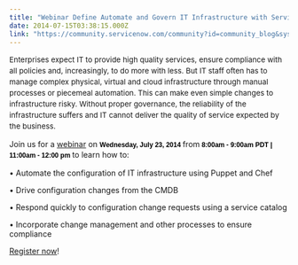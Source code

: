 ```yaml
---
title: "Webinar Define Automate and Govern IT Infrastructure with ServiceNow Configuration Automation"
date: 2014-07-15T03:38:15.000Z
link: "https://community.servicenow.com/community?id=community_blog&sys_id=aa5ce6a1dbd0dbc01dcaf3231f961996"
---
```

<p class="p1"><span style="font-size: 10pt; line-height: 1.5em;">Enterprises expect IT to provide high quality services, ensure compliance with all policies and, increasingly, to do more with less. But IT staff often has to manage complex physical, virtual and cloud infrastructure through manual processes or piecemeal automation. This can make even simple changes to infrastructure risky. Without proper governance, the reliability of the infrastructure suffers and IT cannot deliver the quality of service expected by the business.</span></p><p class="p2"></p><p class="p1">Join us for a <a title="fo.servicenow.com/LP=2747" href="http://info.servicenow.com/LP=2747">webinar</a> on <strong style="line-height: 1.5em; font-family: Arial; font-size: 12px; color: #000000;">Wednesday, July 23, 2014 </strong>from<strong style="line-height: 1.5em; font-family: Arial; font-size: 12px; color: #000000;"> </strong><strong style="line-height: 1.5em; font-family: Arial; font-size: 12px; color: #000000;">8:00am - 9:00am PDT | 11:00am - 12:00 pm </strong>to learn how to:</p><p class="p1"></p><p class="p3">• Automate the configuration of IT infrastructure using Puppet and Chef</p><p class="p3">• Drive configuration changes from the CMDB</p><p class="p3">• Respond quickly to configuration change requests using a service catalog</p><p class="p3">• Incorporate change management and other processes to ensure compliance</p><p class="p4"></p><p class="p4"><a title="fo.servicenow.com/LP=2747" href="http://info.servicenow.com/LP=2747">Register now</a>!</p>
